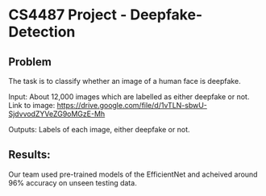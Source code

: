 # CS4487 Project - Deepfake-Detection

## Problem
The task is to classify whether an image of a human face is deepfake.

Input:
About 12,000 images which are labelled as either deepfake or not. Link to image: https://drive.google.com/file/d/1vTLN-sbwU-SjdvvodZYVeZG9oMGzE-Mh

Outputs:
Labels of each image, either deepfake or not.

## Results:
Our team used pre-trained models of the EfficientNet and acheived around 96% accuracy on unseen testing data.
